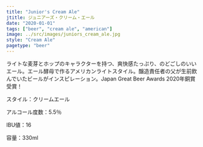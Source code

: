 ```yaml
---
title: "Junior's Cream Ale"
jtitle: ジュニアーズ・クリーム・エール
date: "2020-01-01"
tags: ["beer", "cream ale", "american"]
image: ../src/images/juniors_cream_ale.jpg
style: "Cream Ale"
pagetype: "beer"
---
```


ライトな麦芽とホップのキャラクターを持つ、爽快感たっぷり、のどごしのいいエール。エール酵母で作るアメリカンライトスタイル。醸造責任者の父が生前飲んでいたビールがインスピレーション。Japan Great Beer Awards 2020年銅賞受賞！

スタイル：クリームエール

アルコール度数：5.5％

IBU値：16

容量：330ml